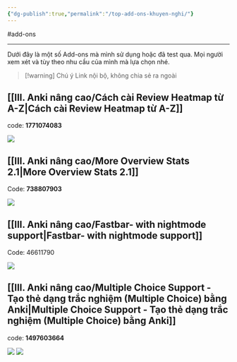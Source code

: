 ```yaml
---
{"dg-publish":true,"permalink":"/top-add-ons-khuyen-nghi/"}
---
```


#add-ons 
___
Dưới đây là một số Add-ons mà mình sử dụng hoặc đã test qua. 
Mọi người xem xét và tùy theo nhu cầu của mình mà lựa chọn nhé.

> [!warning] Chú ý
> Link nội bộ, không chia sẻ ra ngoài

## [[III. Anki nâng cao/Cách cài Review Heatmap từ A-Z\|Cách cài Review Heatmap từ A-Z]]
code: **1771074083**

![](https://i.imgur.com/YiOBU3Qh.png)


## [[III. Anki nâng cao/More Overview Stats 2.1\|More Overview Stats 2.1]]
Code: **738807903**

![](https://i.imgur.com/z5to9Cx.png)


## [[III. Anki nâng cao/Fastbar- with nightmode support\|Fastbar- with nightmode support]]
Code: 46611790

![](https://i.imgur.com/4oiroMs.png)


## [[III. Anki nâng cao/Multiple Choice Support - Tạo thẻ dạng trắc nghiệm (Multiple Choice) bằng Anki\|Multiple Choice Support - Tạo thẻ dạng trắc nghiệm (Multiple Choice) bằng Anki]]
code: **1497603664**

![](https://i.imgur.com/QERgkECh.png)
![](https://i.imgur.com/LPsOO0el.png)






